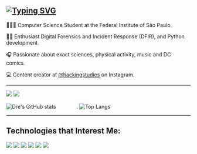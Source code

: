 [![Typing SVG](https://readme-typing-svg.demolab.com/?font=Fira+Code&pause=1000&color=F7F7F7&width=435&lines=Hey,+i'm+André+Lyra+🇧🇷)](https://git.io/typing-svg)
---------------------------------------------------------------------------------------------------------------------------------------

👨🏻‍💻 Computer Science Student at the Federal Institute of São Paulo.

🕵🏻 Enthusiast Digital Forensics and Incident Response (DFIR), and Python development.

🎧 Passionate about exact sciences, physical activity, music and DC comics.

💻 Content creator at [@hackingstudies](https://www.instagram.com/hackingstudies/) on Instagram.

---


<p align="left">
<a href="https://www.linkedin.com/in/andrelfmp3/"><img src="https://img.shields.io/badge/linkedin-22293d?style=for-the-badge&logoColor=F2F2F2&logo=linkedin"/></a>
<a href="https://www.instagram.com/hackingstudies/"><img src="https://img.shields.io/badge/instagram-394d74?style=for-the-badge&logoColor=F2F2F2&logo=instagram"/></a>



![Dre's GitHub stats](https://github-readme-stats.vercel.app/api?username=andrelfmp3&show_icons=true&theme=tokyonight) ㅤㅤㅤㅤ. ‎![Top Langs](https://github-readme-stats-git-masterrstaa-rickstaa.vercel.app/api/top-langs/?username=andrelfmp3&theme=tokyonight&layout=compact)

---------------------------------------------------------------------------------------------------------------------------------------



## Technologies that Interest Me:


<p align="left">
<img src="https://img.shields.io/badge/arch linux-22293d?logo=archlinux&style=for-the-badge&logoColor=F2F2F2"/>
<img src="https://img.shields.io/badge/TryHackMe-394d74?logo=tryhackme&style=for-the-badge&logoColor=F2F2F2"/>
<img src="https://img.shields.io/badge/python-22293d?logo=python&style=for-the-badge&logoColor=F2F2F2"/>
<img src="https://img.shields.io/badge/django-394d74?logo=django&style=for-the-badge&logoColor=F2F2F2"/>
<img src="https://img.shields.io/badge/assembly-22293d?logo=asm&style=for-the-badge&logoColor=F2F2F2"/>
<img src="https://img.shields.io/badge/c-394d74?logo=c&style=for-the-badge&logoColor=F2F2F2"/>


